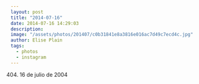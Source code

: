 ```yaml
---
layout: post
title: "2014-07-16"
date: 2014-07-16 14:29:03
description: 
image: "/assets/photos/201407/c0b31841e8a3816e016ac7d49c7ecd4c.jpg"
author: Elise Plain
tags: 
  - photos
  - instagram
---
```


404. 16 de julio de 2004
<p></p>
